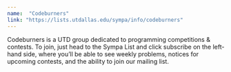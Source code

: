 ```yaml
---
name:  "Codeburners"
link: "https://lists.utdallas.edu/sympa/info/codeburners"
---
```

Codeburners is a UTD group dedicated to programming competitions & contests. To join, just head to the Sympa List and click subscribe on the left-hand side, where you’ll be able to see weekly problems, notices for upcoming contests, and the ability to join our mailing list.

